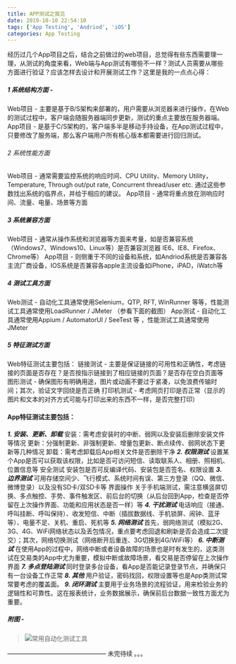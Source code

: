 ```yaml
---
title: APP测试之我见
date: 2019-10-10 22:54:10
tags: ['App Testing', 'Andriod', 'iOS']
categories: App Testing
---
```

经历过几个App项目之后，结合之前做过的web项目，总觉得有些东西需要理一理，从测试的角度来看，Web端与App测试有哪些不一样？测试人员需要从哪些方面进行验证？应该怎样去设计和开展测试工作？这里是我的一点点心得：

##### 1 系统结构方面 -
Web项目 - 主要是基于B/S架构来部署的，用户需要从浏览器来进行操作，在Web的测试过程中，客户端会随服务器端同步更新，测试的重点主要放在服务器端。
App项目 - 是基于C/S架构的，客户端多半是移动手持设备，在App测试过程中，只要修改了服务端，那么客户端用户所有核心版本都需要进行回归测试。

###### 2 系统性能方面
Web项目 - 通常需要监控系统的响应时间、CPU Utility、Memory Utility，Temperature, Through out/put rate, Concurrent thread/user etc. 通过这些参数找出系统的临界点，并给于相应的建议。
App项目 - 通常将重点放在测响应时间、流量、电量、场景等方面

##### 3 系统兼容方面
Web项目 - 通常从操作系统和浏览器等方面来考量，如是否兼容系统（Windows7、Windows10、Linux等）是否兼容浏览器 IE6、IE8、Firefox、Chrome等）
App项目 - 则侧重于不同的设备和系统，如Andriod系统是否兼容各主流厂商设备，IOS系统是否兼容各apple主流设备如iPhone，iPAD，iWatch等
<!--more-->

##### 4 测试工具方面
Web测试 - 自动化工具通常使用Selenium，QTP, RFT, WinRunner 等等，性能测试工具通常使用LoadRunner / JMeter （参看下面的截图）
App测试 - 自动化工具通常使用Appium / AutomatorUI / SeeTest 等 ，性能测试工具通常使用JMeter

##### 5 特征测试方面
Web特征测试主要包括：
链接测试 - 主要是保证链接的可用性和正确性，考虑链接的页面是否存在？是否按指示链接到了相应链接的页面？是否存在空白页面等
图形测试 - 确保图形有明确用途，图片或动画不要过于紧凑，以免浪费传输时间；其次，验证文字回绕是否正确
打印机测试 - 考虑网页打印是否正常（显示的图片和文本的对齐方式可能与打印出来的东西不一样，是否完整打印）

#### App特征测试主要包括：
***1. 安装、更新、卸载***
安装：需考虑安装时的中断、弱网以及安装后删除安装文件等情况
更新：分强制更新、非强制更新、增量包更新、断点续传、弱网状态下更新等几种情况
卸载：需考虑卸载后App相关文件是否删除干净
***2. 权限测试***
设置某个App是否可以获取该权限，比如是否可访问短信、读取联系人、相册、照相机、位置信息等
安全测试
安装包是否可反编译代码、安装包是否签名、权限设置
***3. 边界测试***
可用存储空间少、飞行模式、系统时间有误、第三方登录（QQ、微信、微博登录）以及没有SD卡/双SD卡等
界面操作
关于手机端测试，需注意横竖屏切换、多点触控、手势、事件触发区、前后台的切换（从后台回到App，检查是否停留在上次操作界面、功能和应用状态是否一样）等
***4. 干扰测试***
电话响应（接通、呼叫挂断、呼叫保持）、收发短信、中断（插拔数据线、手机锁屏、闹钟、蓝牙等）、电量不足、关机、重启、死机等
***5. 网络测试***
首先，弱网络测试（模拟2G、3G、4G、WiFi网络状态以及丢包情况，重点要考虑回退和刷新是否会造成二次提交）；其次，网络切换测试（网络断开后重连、3G切换到4G/WiFi等）
***6. 中断测试***
在使用App的过程中，网络中断或者设备故障的场景也是时有发生的，这类测试在交易类的App中尤为重要，模拟中断或故障场景，看交易是否停留在上次操作界面
***7. 多点登陆测试***
同时登录多台设备，看App是否能记录登录节点，并确保只有一台设备工作正常
***8. 其他***
用户验证，密码找回，权限设置等也是App类测试常常要考虑的覆盖面。
***9. 闭环测试***
主要用于业务场景的流程验证，用来检验业务的逻辑性和可靠性。这在报表统计，业务数据展示，确保前后台数据一致性方面尤为重要。

##### 附图 -
>![常用自动化测试工具](/medias/automationTools.JPG)

————————————————
未完待续 。。。
